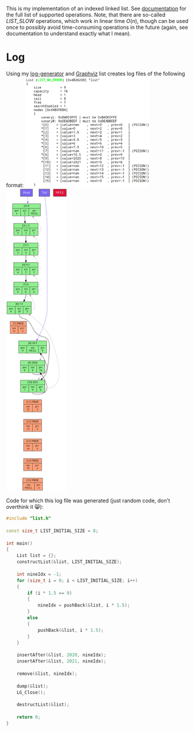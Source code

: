 This is my implementation of an indexed linked list. See [documentation]() for the full list of supported operations. Note, that there are so-called *LIST_SLOW* operations, which work in linear time $O(n)$, though can be used once to possibly avoid time-consuming operations in the future (again, see documentation to understand exactly what I mean). 
# Log
Using my [log-generator](https://github.com/tralf-strues/log-generator) and [Graphviz](https://graphviz.org/) list creates log files of the following format:
<img src="log_example/log.png" alt="log_example" width="67%"> 
<img src="log_example/list_dump.svg" alt="log_example" width="33%"> 

Code for which this log file was generated (just random code, don't overthink it :smile_cat:):
```c++
#include "list.h"

const size_t LIST_INITIAL_SIZE = 8;

int main()
{
    List list = {};
    constructList(&list, LIST_INITIAL_SIZE);

    int nineIdx = -1;
    for (size_t i = 0; i < LIST_INITIAL_SIZE; i++)
    {
        if (i * 1.5 == 9) 
        {  
            nineIdx = pushBack(&list, i * 1.5);
        }
        else
        {
            pushBack(&list, i * 1.5);
        }
    }
    
    insertAfter(&list, 2020, nineIdx);
    insertAfter(&list, 2021, nineIdx);
    
    remove(&list, nineIdx);

    dump(&list);
    LG_Close();

    destructList(&list);

    return 0;
}
```